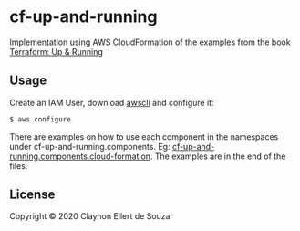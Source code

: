 # cf-up-and-running

Implementation using AWS CloudFormation of the examples from the book [Terraform: Up & Running](https://www.terraformupandrunning.com/)

## Usage

Create an IAM User, download [awscli](https://aws.amazon.com/cli/) and configure it:

```bash
$ aws configure
```

There are examples on how to use each component in the namespaces under cf-up-and-running.components.
 Eg: [cf-up-and-running.components.cloud-formation](src/cf_up_and_running/components/cloud_formation.clj).
 The examples are in the end of the files.

## License

Copyright © 2020 Claynon Ellert de Souza
